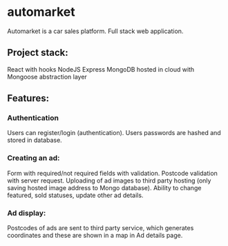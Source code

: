 # automarket

Automarket is a car sales platform. Full stack web application.

## Project stack:
React with hooks
NodeJS
Express
MongoDB hosted in cloud with Mongoose abstraction layer 

## Features:

### Authentication
Users can register/login (authentication).
Users passwords are hashed and stored in database.

### Creating an ad:
Form with required/not required fields with validation.
Postcode validation with server request.
Uploading of ad images to third party hosting (only saving hosted image address to Mongo database).
Ability to change featured, sold statuses, update other ad details.

### Ad display:
Postcodes of ads are sent to third party service, which generates coordinates and these are shown in a map in Ad details page.
